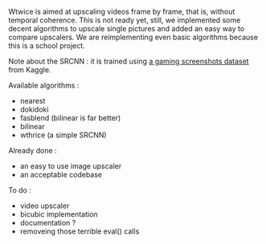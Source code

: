 Wtwice is aimed at upscaling videos frame by frame, that is, without temporal coherence.
This is not ready yet, still, we implemented some decent algorithms to upscale single pictures and added an easy way to compare upscalers.
We are reimplementing even basic algorithms because this is a school project.

Note about the SRCNN : it is trained using <a href="https://www.kaggle.com/datasets/aditmagotra/gameplay-images">a gaming screenshots dataset</a> from Kaggle.

Available algorithms :
 - nearest
 - dokidoki
 - fasblend (bilinear is far better)
 - bilinear
 - wthrice (a simple SRCNN)

Already done :
 - an easy to use image upscaler
 - an acceptable codebase

To do :
 - video upscaler
 - bicubic implementation
 - documentation ?
 - removeing those terrible eval() calls
